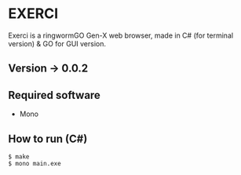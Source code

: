 
# EXERCI

Exerci is a ringwormGO Gen-X web browser, made in C# (for terminal version) & GO for GUI version. 

## Version -> 0.0.2

## Required software
* Mono

## How to run (C#)
```
$ make
$ mono main.exe
```
